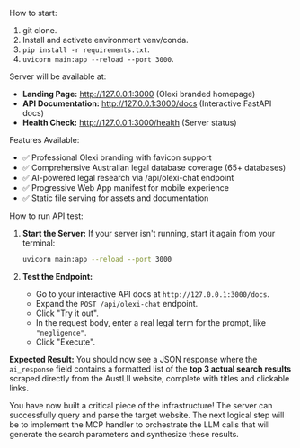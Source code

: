 How to start: 
1. git clone.
2. Install and activate environment venv/conda.
3. `pip install -r requirements.txt`.
4. `uvicorn main:app --reload --port 3000`.

Server will be available at:
- **Landing Page:** http://127.0.0.1:3000 (Olexi branded homepage)
- **API Documentation:** http://127.0.0.1:3000/docs (Interactive FastAPI docs)
- **Health Check:** http://127.0.0.1:3000/health (Server status)

Features Available:
- ✅ Professional Olexi branding with favicon support
- ✅ Comprehensive Australian legal database coverage (65+ databases)
- ✅ AI-powered legal research via /api/olexi-chat endpoint
- ✅ Progressive Web App manifest for mobile experience
- ✅ Static file serving for assets and documentation

How to run API test:
1.  **Start the Server:**
    If your server isn't running, start it again from your terminal:
    ```bash
    uvicorn main:app --reload --port 3000
    ```

2.  **Test the Endpoint:**
    *   Go to your interactive API docs at `http://127.0.0.1:3000/docs`.
    *   Expand the `POST /api/olexi-chat` endpoint.
    *   Click "Try it out".
    *   In the request body, enter a real legal term for the prompt, like `"negligence"`.
    *   Click "Execute".

**Expected Result:** You should now see a JSON response where the `ai_response` field contains a formatted list of the **top 3 actual search results** scraped directly from the AustLII website, complete with titles and clickable links.

You have now built a critical piece of the infrastructure! The server can successfully query and parse the target website. The next logical step will be to implement the MCP handler to orchestrate the LLM calls that will generate the search parameters and synthesize these results.